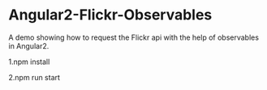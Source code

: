 # Angular2-Flickr-Observables
A demo showing how to request the Flickr api with the help of observables in Angular2.

1.npm install

2.npm run start
